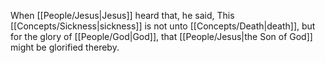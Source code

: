 When [[People/Jesus\|Jesus]] heard that, he said, This [[Concepts/Sickness\|sickness]] is not unto [[Concepts/Death\|death]], but for the glory of [[People/God\|God]], that [[People/Jesus\|the Son of God]] might be glorified thereby.
